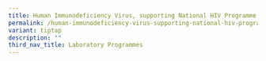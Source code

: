 ```yaml
---
title: Human Immunodeficiency Virus, supporting National HIV Programme
permalink: /human-immunodeficiency-virus-supporting-national-hiv-programme/
variant: tiptap
description: ""
third_nav_title: Laboratory Programmes
---
```

